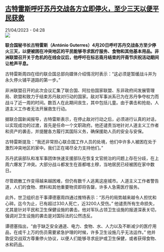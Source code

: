 <!--1682046902000-->
[古特雷斯呼吁苏丹交战各方立即停火，至少三天以便平民获救](https://www.rfi.fr/cn/%E5%9B%BD%E9%99%85/20230421-%E5%8F%A4%E7%89%B9%E9%9B%B7%E6%96%AF%E5%91%BC%E5%90%81%E8%8B%8F%E4%B8%B9%E4%BA%A4%E6%88%98%E5%90%84%E6%96%B9%E7%AB%8B%E5%8D%B3%E5%81%9C%E7%81%AB%EF%BC%8C%E8%87%B3%E5%B0%91%E4%B8%89%E5%A4%A9%E4%BB%A5%E4%BE%BF%E5%B9%B3%E6%B0%91%E8%8E%B7%E6%95%91)
------

<div>21/04/2023 - 04:28</div><img src="https://s.rfi.fr/media/display/32cd3028-2b2c-11ea-88c3-005056bff430/w:1280/p:16x9/2019-09-18t170903z_113936322_rc1d87a1d480_rtrmadp_3_un-guterres.jpg"><p><strong>联合国秘书长古特雷斯（António Guterres）4月20日呼吁苏丹交战各方至少停火三天，以便被困在冲突地区的平民能够寻求医疗服务、食物和其他基本用品。非洲联盟召开关于危机的在线会议后，他呼吁在标志斋月结束的开斋节庆祝活动期间让枪声平息。                    </strong></p><div><p>古特雷斯<span><span><span><span>周四</span></span></span></span>在纽约联合国总部向媒体介绍情况时表示：“这必须是暂缓战斗并为永久停火铺平道路的第一步。”</p><p>非洲联盟召开的此次会议汇集了联合国、阿拉伯国家联盟、东非政府间发展管理局、欧盟和致力于结束苏丹敌对行动的国家。敌对军事派系已为在苏丹争夺权力而战斗了近一周的时间。数百人在此期间丧生，其中包括儿童。由于袭击和抢劫，人道主义工作者无法开展救生行动。</p><p><span><span><span><span>据联合国新闻报导，</span></span></span></span>古特雷斯表示，在停止敌对行动之后，必须进行认真的对话，以实现成功的过渡，首先是任命一个文职政府。他还谴责当地针对人道主义工作者和资产的袭击，并提醒各方履行其国际义务，确保援助人员的安全与安保。</p><p>古特雷斯提及：“我还非常担心联合国工作人员的处境，他们中许多人被困在处于激烈冲突地区的家中。我们正在竭尽全力支持他们。”</p><p>苏丹武装部队和准军事团体快速支援部队在恢复文官统治的问题上存在分歧，在上周六爆发了冲突。大部分战斗都发生在首都喀土穆，当地居民已经被困在家中数日。</p><p>尽管疏散工作变得越来越困难，但仍有数千人逃离这座城市。人道主义工作者警告道，人们的食物、燃料和其他重要物资即将告罄，许多人急需医疗服务。</p><p>此外，世卫组织总干事谭德塞周四通过推特表示：“苏丹的局势越来越令人担忧和心碎。迄今为止，已有超过330人死亡，近3200人受伤。” 他谴责所有生命损失，尤其是针对平民和卫生保健设施的袭击。他对军队占领卫生设施的报道深表关切，强调对卫生设施的袭击是对国际法的公然违反。</p><p>谭德塞指出，“由于缺乏安全通道、电力、食物、水、人力以及不断减少的医疗用品，在成千上万的伤员需要紧急护理的时候，许多卫生设施几乎无法运作。” 他并敦促交战双方尊重停火协议，以便人们能够寻求庇护或卫生保健，或者获得食物、水和药品。</p><div data-selfpromo-newsletter></div><div data-selfpromo-app></div></div>
